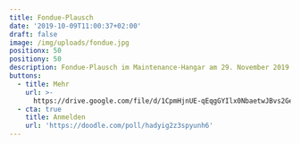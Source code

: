 ```yaml
---
title: Fondue-Plausch
date: '2019-10-09T11:00:37+02:00'
draft: false
image: /img/uploads/fondue.jpg
positionx: 50
positiony: 50
description: Fondue-Plausch im Maintenance-Hangar am 29. November 2019
buttons:
  - title: Mehr
    url: >-
      https://drive.google.com/file/d/1CpmHjnUE-qEqgGYIlx0NbaetwJBvs2Ge/view?usp=sharing
  - cta: true
    title: Anmelden
    url: 'https://doodle.com/poll/hadyig2z3spyunh6'
---
```


